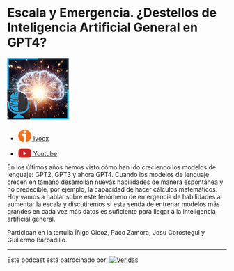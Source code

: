 # Escala y Emergencia. ¿Destellos de Inteligencia Artificial General en GPT4?

![](res/2024-07-16-08-19-06.png)

- [<img src="../../../res/ivoox-icon-256.webp" alt="ivoox_logo" width="32" style="position: relative; top: 5px;"> Ivoox](https://go.ivoox.com/rf/106762940)
- [<img src="../../../res/youtube-icon-256.png" alt="youtube_logo" width="32" style="position: relative; top: 10px;"> Youtube](https://youtu.be/K2-taz-7ZKM?si=0UgvvVE2ZDQMfHDE)

En los últimos años hemos visto cómo han ido creciendo los modelos de lenguaje: GPT2, GPT3 y ahora GPT4. Cuando los modelos de lenguaje crecen en tamaño desarrollan nuevas habilidades de manera espontánea y no predecible, por ejemplo, la capacidad de hacer cálculos matemáticos. Hoy vamos a hablar sobre este fenómeno de emergencia de habilidades al aumentar la escala y discutiremos si esta senda de entrenar modelos más grandes en cada vez más datos es suficiente para llegar a la inteligencia artificial general.

Participan en la tertulia Íñigo Olcoz, Paco Zamora, Josu Gorostegui y Guillermo Barbadillo.

---

Este podcast está patrocinado por:  [<img src="https://veridas.com/wp-content/uploads/2021/08/VERIDAS-logo-azul-coral-rgb-592x131-1.png.webp" alt="Veridas" width="64" style="position: relative; top: 0px;">](https://veridas.com/)
